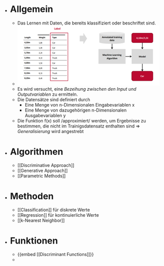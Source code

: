 - # Allgemein
	- Das Lernen mit Daten, die bereits klassifiziert oder beschriftet sind.
	- ![image_1647857058843_0.png](../assets/image_1647857058843_0_1649069333292_0.png)
	- Es wird versucht, eine *Bezeihung zwischen den Input und Outputvariablen* zu ermitteln.
	- Die Datensätze sind definiert durch
	  * Eine Menge von n-Dimensionalen Eingabevariablen x
	  * Eine Menge von dazugehörigen n-Dimensionalen Ausgabevariablen y
	- Die Funktion f(x) soll /approximiert/ werden, um Ergebnisse zu bestimmen, die nicht im Trainigsdatensatz enthalten sind => *Generalisierung* wird angestrebt
- # Algorithmen
	- [[Discriminative Approach]]
	- [[Generative Approach]]
	- [[Parametric Methods]]
- # Methoden
	- [[Classification]] für diskrete Werte
	- [[Regression]] für kontinuierliche Werte
	- [[k-Nearest Neighbor]]
- # Funktionen
	- {{embed [[Discriminant Functions]]}}
	-